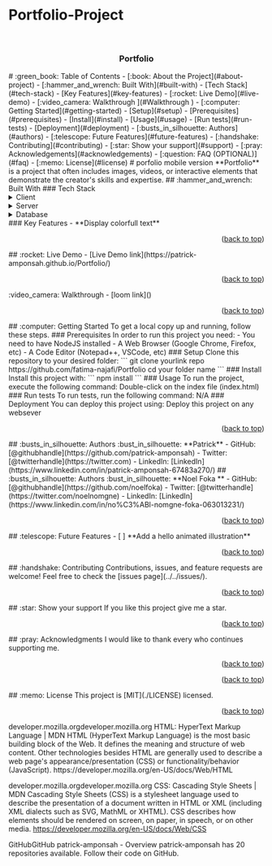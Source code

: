 # Portfolio-Project
<a name="readme-top"></a>
<div align="center">
  <br/>
  <h3><b>Portfolio</b></h3>
</div>
# :green_book: Table of Contents
- [:book: About the Project](#about-project)
  - [:hammer_and_wrench: Built With](#built-with)
    - [Tech Stack](#tech-stack)
    - [Key Features](#key-features)
  - [:rocket: Live Demo](#live-demo)
  - [:video_camera: Walkthrough ](#Walkthrough )
- [:computer: Getting Started](#getting-started)
  - [Setup](#setup)
  - [Prerequisites](#prerequisites)
  - [Install](#install)
  - [Usage](#usage)
  - [Run tests](#run-tests)
  - [Deployment](#deployment)
- [:busts_in_silhouette: Authors](#authors)
- [:telescope: Future Features](#future-features)
- [:handshake: Contributing](#contributing)
- [:star:️ Show your support](#support)
- [:pray: Acknowledgements](#acknowledgements)
- [:question: FAQ (OPTIONAL)](#faq)
- [:memo: License](#license)
# porfolio mobile version <a name="about-project"></a>
**Portfolio** is a project that often includes images, videos, or interactive elements that demonstrate the creator's skills and expertise.
## :hammer_and_wrench: Built With <a name="built-with"></a>
### Tech Stack <a name="tech-stack"></a>
<details>
  <summary>Client</summary>
  <ul>
    <li><a href="https://developer.mozilla.org/en-US/docs/Web/HTML">HTML</a></li>
    <li><a href="https://developer.mozilla.org/en-US/docs/Web/CSS">CSS</a></li>
  </ul>
</details>
<details>
  <summary>Server</summary>
  <ul>
    <li>N/A</li>
  </ul>
</details>
<details>
<summary>Database</summary>
  <ul>
    <li>N/A</li>
  </ul>
</details>
### Key Features <a name="key-features"></a>
- **Display colorfull text**
<p align="right">(<a href="#readme-top">back to top</a>)</p>
## :rocket: Live Demo <a name="live-demo"></a>
- [Live Demo link](https://patrick-amponsah.github.io/Portfolio/)
<p align="right">(<a href="#readme-top">back to top</a>)</p>
:video_camera: Walkthrough  <a name="Walkthrough"></a>
- [loom link]()
<p align="right">(<a href="#readme-top">back to top</a>)</p>
## :computer: Getting Started <a name="getting-started"></a>
To get a local copy up and running, follow these steps.
### Prerequisites
In order to run this project you need:
- You need to have NodeJS installed
- A Web Browser (Google Chrome, Firefox, etc)
- A Code Editor (Notepad++, VSCode, etc)
### Setup
Clone this repository to your desired folder:
```
git clone yourlink repo https://github.com/fatima-najafi/Portfolio
cd your folder name
```
### Install
Install this project with:
```
npm install
```
### Usage
To run the project, execute the following command:
Double-click on the index file (index.html)
### Run tests
To run tests, run the following command:
N/A
### Deployment
You can deploy this project using:
Deploy this project on any websever
<p align="right">(<a href="#readme-top">back to top</a>)</p>
## :busts_in_silhouette: Authors <a name="authors"></a>
:bust_in_silhouette: **Patrick**
- GitHub: [@githubhandle](https://github.com/patrick-amponsah)
- Twitter: [@twitterhandle](https://twitter.com)
- LinkedIn: [LinkedIn](https://www.linkedin.com/in/patrick-amponsah-67483a270/)
## :busts_in_silhouette: Authors <a name="authors"></a>
:bust_in_silhouette: **Noel Foka **
- GitHub: [@githubhandle](https://github.com/noelfoka)
- Twitter: [@twitterhandle](https://twitter.com/noelnomgne)
- LinkedIn: [LinkedIn](https://www.linkedin.com/in/no%C3%ABl-nomgne-foka-063013231/)
<p align="right">(<a href="#readme-top">back to top</a>)</p>
## :telescope: Future Features <a name="future-features"></a>
- [ ] **Add a hello animated illustration**
<p align="right">(<a href="#readme-top">back to top</a>)</p>
## :handshake: Contributing <a name="contributing"></a>
Contributions, issues, and feature requests are welcome!
Feel free to check the [issues page](../../issues/).
<p align="right">(<a href="#readme-top">back to top</a>)</p>
## :star:️ Show your support <a name="support"></a>
If you like this project give me a star.
<p align="right">(<a href="#readme-top">back to top</a>)</p>
## :pray: Acknowledgments <a name="acknowledgements"></a>
I would like to thank every who continues supporting me.
<p align="right">(<a href="#readme-top">back to top</a>)</p>
<p align="right">(<a href="#readme-top">back to top</a>)</p>
## :memo: License <a name="license"></a>
This project is [MIT](./LICENSE) licensed.
<p align="right">(<a href="#readme-top">back to top</a>)</p>
developer.mozilla.orgdeveloper.mozilla.org
HTML: HyperText Markup Language | MDN
HTML (HyperText Markup Language) is the most basic building block of the Web. It defines the meaning and structure of web content. Other technologies besides HTML are generally used to describe a web page's appearance/presentation (CSS) or functionality/behavior (JavaScript).
https://developer.mozilla.org/en-US/docs/Web/HTML

developer.mozilla.orgdeveloper.mozilla.org
CSS: Cascading Style Sheets | MDN
Cascading Style Sheets (CSS) is a stylesheet language used to describe the presentation of a document written in HTML or XML (including XML dialects such as SVG, MathML or XHTML). CSS describes how elements should be rendered on screen, on paper, in speech, or on other media.
https://developer.mozilla.org/en-US/docs/Web/CSS

GitHubGitHub
patrick-amponsah - Overview
patrick-amponsah has 20 repositories available. Follow their code on GitHub.